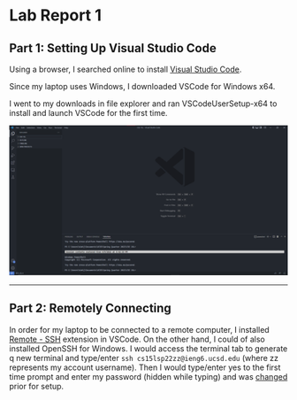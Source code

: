 # Lab Report 1
## Part 1: Setting Up Visual Studio Code
Using a browser, I searched online to install [Visual Studio Code](https://code.visualstudio.com/).

Since my laptop uses Windows, I downloaded VSCode for Windows x64.

I went to my downloads in file explorer and ran VSCodeUserSetup-x64 to install and launch VSCode for the first time.

![Image](https://raw.githubusercontent.com/JSN3/cse15l-lab-reports/main/Lab%201%20-%20Part%201.png)
***
## Part 2: Remotely Connecting
In order for my laptop to be connected to a remote computer, I installed [Remote - SSH](https://marketplace.visualstudio.com/items?itemName=ms-vscode-remote.remote-ssh) extension in VSCode. On the other hand, I could of also installed OpenSSH for Windows.
I would access the terminal tab to generate q new terminal and type/enter `ssh cs15lsp22zz@ieng6.ucsd.edu` (where zz represents my account username).
Then I would type/enter yes to the first time prompt and enter my password (hidden while typing) and was [changed](https://sdacs.ucsd.edu/~icc/index.php) prior for setup.
